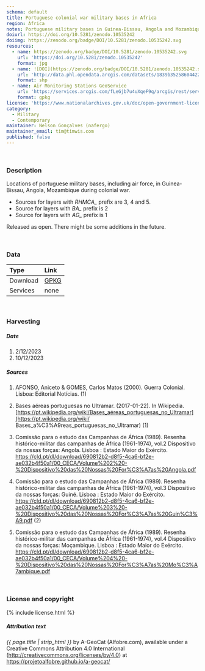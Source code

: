 ```yaml
---
schema: default
title: Portuguese colonial war military bases in Africa
region: Africa
notes: Portuguese military bases in Guinea-Bissau, Angola and Mozambique during colonial war
doiurl: https://doi.org/10.5281/zenodo.10535242
doiimg: https://zenodo.org/badge/DOI/10.5281/zenodo.10535242.svg
resources:
  - name: https://zenodo.org/badge/DOI/10.5281/zenodo.10535242.svg
    url: 'https://doi.org/10.5281/zenodo.10535242'
    format: jpg
  - name: ![DOI](https://zenodo.org/badge/DOI/10.5281/zenodo.10535242.svg)
    url: 'http://data.phl.opendata.arcgis.com/datasets/1839b35258604422b0b520cbb668df0d_0.zip'
    format: shp
  - name: Air Monitoring Stations GeoService
    url: 'https://services.arcgis.com/fLeGjb7u4uXqeF9q/arcgis/rest/services/Air_Monitoring_Stations/FeatureServer/0/query'
    format: gpkg
license: 'https://www.nationalarchives.gov.uk/doc/open-government-licence/version/3/'
category:
  - Military
  - Contemporary
maintainer: Nelson Gonçalves (nafergo)
maintainer_email: tim@timwis.com
published: false
---
```





<br/>

### Description
Locations of portuguese military bases, including air force, in Guinea-Bissau, Angola, Mozambique during colonial war. 

- Sources for layers with *RHMCA_* prefix are 3, 4 and 5.
- Source for layers with *BA_* prefix is 2
- Source for layers with *AG_* prefix is 1


Released as open. There might be some additions in the future.


<br/>

### Data

| Type | Link |
| :------ |:--- |
| Download | <a href="https://projetoalfobre.github.io/alfobre-gis-repository/Portugal/contemporary/colonial_war/guerra_africa.gpkg" class="btn btn-primary tag-btn">GPKG</a> |
| Services | none |

 


<br/>

### Harvesting

##### Date
1. 2/12/2023
2. 10/12/2023

##### Sources
1. AFONSO, Aniceto & GOMES, Carlos Matos (2000). Guerra Colonial. Lisboa: Editorial Notícias. (1)

2. Bases aéreas portuguesas no Ultramar. (2017-01-22). In Wikipedia. [https://pt.wikipedia.org/wiki/Bases_aéreas_portuguesas_no_Ultramar](https://pt.wikipedia.org/wiki/ Bases_a%C3%A9reas_portuguesas_no_Ultramar) (1)

3. Comissão para o estudo das Campanhas de África (1989). Resenha histórico-militar das campanhas de África (1961-1974), vol.2 Dispositivo da nossas forças: Angola. Lisboa : Estado Maior do Exército. https://cld.pt/dl/download/690812b2-d8f5-4ca6-bf2e-ae032b4f50a1/00_CECA/Volume%202%20-%20Dispositivo%20das%20Nossas%20For%C3%A7as%20Angola.pdf


4. Comissão para o estudo das Campanhas de África (1989). Resenha histórico-militar das campanhas de África (1961-1974), vol.3 Dispositivo da nossas forças: Guiné. Lisboa : Estado Maior do Exército. https://cld.pt/dl/download/690812b2-d8f5-4ca6-bf2e-ae032b4f50a1/00_CECA/Volume%203%20-%20Dispositivo%20das%20Nossas%20For%C3%A7as%20Guin%C3%A9.pdf  (2)


5. Comissão para o estudo das Campanhas de África (1989). Resenha histórico-militar das campanhas de África (1961-1974), vol.4 Dispositivo da nossas forças: Moçambique. Lisboa : Estado Maior do Exército. https://cld.pt/dl/download/690812b2-d8f5-4ca6-bf2e-ae032b4f50a1/00_CECA/Volume%204%20-%20Dispositivo%20das%20Nossas%20For%C3%A7as%20Mo%C3%A7ambique.pdf



<br/>

### License and copyright

{% include license.html %}

##### Attribution text
*{{ page.title | strip_html }}* by A-GeoCat (Alfobre.com), available under a Creative Commons Attribution 4.0 International (http://creativecommons.org/licenses/by/4.0) at https://projetoalfobre.github.io/a-geocat/
